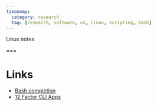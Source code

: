 ```yaml
---
taxonomy:
  category: research
  tag: [research, software, os, linux, scripting, bash]
---
```


Linux notes

===

# Links
- [Bash completion](https://iridakos.com/tutorials/2018/03/01/bash-programmable-completion-tutorial.html)
- [12 Factor CLI Apps](https://medium.com/@jdxcode/12-factor-cli-apps-dd3c227a0e46)
